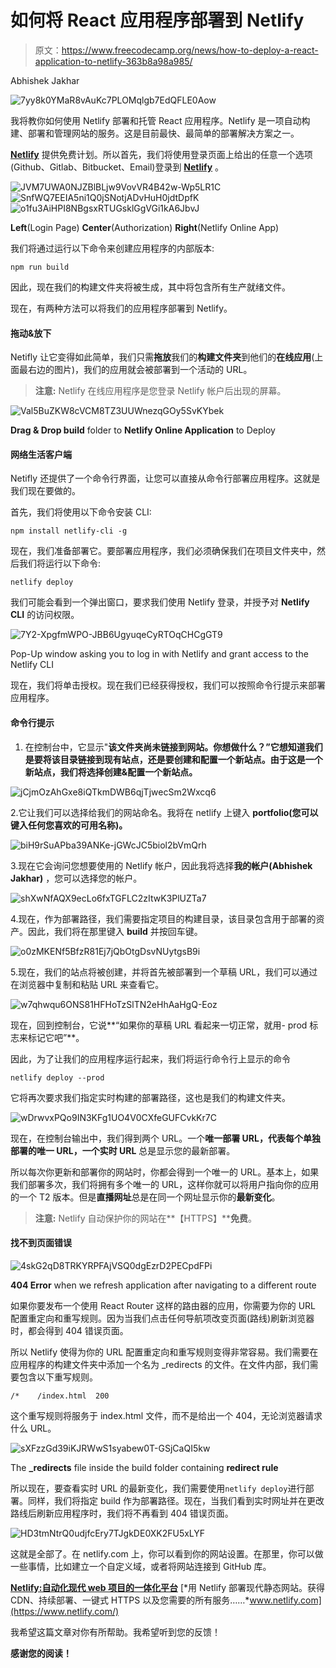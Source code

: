 # 如何将 React 应用程序部署到 Netlify

> 原文：<https://www.freecodecamp.org/news/how-to-deploy-a-react-application-to-netlify-363b8a98a985/>

Abhishek Jakhar

![7yy8k0YMaR8vAuKc7PLOMqlgb7EdQFLE0Aow](img/c645f4bb5c65db49b234c3cae854241c.png)

我将教你如何使用 Netlify 部署和托管 React 应用程序。Netlify 是一项自动构建、部署和管理网站的服务。这是目前最快、最简单的部署解决方案之一。

[**Netlify**](https://www.netlify.com/) 提供免费计划。所以首先，我们将使用登录页面上给出的任意一个选项(Github、Gitlab、Bitbucket、Email)登录到 [**Netlify**](https://www.netlify.com/) 。

![JVM7UWA0NJZBlBLjw9VovVR4B42w-Wp5LR1C](img/59e7e531e75895273010265a6da5d95d.png)![SnfWQ7EEIA5ni1Q0jSNotjADvHuH0jdtDpfK](img/28512d7606cd7d37b001c26098c33c63.png)![o1fu3AiHPI8NBgsxRTUGsklGgVGi1kA6JbvJ](img/ccd94d6893f701876d2eeef3d6a73d80.png)

**Left**(Login Page) **Center**(Authorization) **Right**(Netlify Online App)

我们将通过运行以下命令来创建应用程序的内部版本:

```
npm run build
```

因此，现在我们的构建文件夹将被生成，其中将包含所有生产就绪文件。

现在，有两种方法可以将我们的应用程序部署到 Netlify。

#### **拖动&放下**

Netifly 让它变得如此简单，我们只需**拖放**我们的**构建文件夹**到他们的**在线应用**(上面最右边的图片)，我们的应用就会被部署到一个活动的 URL。

> **注意:** Netlify 在线应用程序是您登录 Netlify 帐户后出现的屏幕。

![Val5BuZKW8cVCM8TZ3UUWnezqGOy5SvKYbek](img/fa65334df1ac675724f6f19b369ed8c9.png)

**Drag & Drop build** folder to **Netlify Online Application** to Deploy

#### 网络生活客户端

Netifly 还提供了一个命令行界面，让您可以直接从命令行部署应用程序。这就是我们现在要做的。

首先，我们将使用以下命令安装 CLI:

```
npm install netlify-cli -g
```

现在，我们准备部署它。要部署应用程序，我们必须确保我们在项目文件夹中，然后我们将运行以下命令:

```
netlify deploy
```

我们可能会看到一个弹出窗口，要求我们使用 Netlify 登录，并授予对 **Netlify CLI** 的访问权限。

![7Y2-XpgfmWPO-JBB6UgyuqeCyRTOqCHCgGT9](img/517f84dc91a6326a2132f89230924c11.png)

Pop-Up window asking you to log in with Netlify and grant access to the Netlify CLI

现在，我们将单击授权。现在我们已经获得授权，我们可以按照命令行提示来部署应用程序。

#### 命令行提示

1.  在控制台中，它显示"**该文件夹尚未链接到网站。你想做什么？”**它想知道我们是要将该目录链接到现有站点，还是要创建和配置一个新站点。由于这是一个新站点，我们将选择**创建&配置一个新站点。**

![jCjmOzAhGxe8iQTkmDWB6qjTjwecSm2Wxcq6](img/b220a7bbb582f44c584478aed0c99856.png)

2.它让我们可以选择给我们的网站命名。我将在 netlify 上键入 **portfolio(您可以键入任何您喜欢的可用名称)。**

![biH9rSuAPba39ANKe-jGWcJC5biol2bVmQrh](img/745c8dbe7c5ff26e24a9a2e9f2e72636.png)

3.现在它会询问您想要使用的 Netlify 帐户，因此我将选择**我的帐户(Abhishek Jakhar)** ，您可以选择您的帐户。

![shXwNfAQX9ecLo6fxTGFLC2zItwK3PlUZTa7](img/f8b6de705ec747148c72add8e34f6de1.png)

4.现在，作为部署路径，我们需要指定项目的构建目录，该目录包含用于部署的资产。因此，我们将在那里键入 **build** 并按回车键。

![o0zMKENf5BfzR81Ej7jQbOtgDsvNUytgsB9i](img/ebb96bc6b33e0a867700ef5b972a672f.png)

5.现在，我们的站点将被创建，并将首先被部署到一个草稿 URL，我们可以通过在浏览器中复制和粘贴 URL 来查看它。

![w7qhwqu6ONS81HFHoTzSlTN2eHhAaHgQ-Eoz](img/4d93cd2be0f47214022de8b0231e691e.png)

现在，回到控制台，它说**“如果你的草稿 URL 看起来一切正常，就用- prod 标志来标记它吧”**。

因此，为了让我们的应用程序运行起来，我们将运行命令行上显示的命令

```
netlify deploy --prod
```

它将再次要求我们指定实时构建的部署路径，这也是我们的构建文件夹。

![wDrwvxPQo9IN3KFg1UO4V0CXfeGUFCvkKr7C](img/1a08f15751c749fb0bdf23b098833b2b.png)

现在，在控制台输出中，我们得到两个 URL。一个**唯一部署 URL，**代表每个单独部署的唯一 URL，一个**实时 URL** 总是显示您的最新部署。

所以每次你更新和部署你的网站时，你都会得到一个唯一的 URL。基本上，如果我们部署多次，我们将拥有多个唯一的 URL，这样你就可以将用户指向你的应用的一个 T2 版本。但是**直播网址**总是在同一个网址显示你的**最新变化**。

> **注意:** Netlify 自动保护你的网站在**【HTTPS】****免费**。

#### 找不到页面错误

![4skG2qD8TRKYRPFAjVSQ0dgEzrD2PECpdFPi](img/d803e9cf9bfceb0e5e390fc113c2b291.png)

**404 Error** when we refresh application after navigating to a different route

如果你要发布一个使用 React Router 这样的路由器的应用，你需要为你的 URL 配置重定向和重写规则。因为当我们点击任何导航项改变页面(路线)刷新浏览器时，都会得到 404 错误页面。

所以 Netlify 使得为你的 URL 配置重定向和重写规则变得非常容易。我们需要在应用程序的构建文件夹中添加一个名为 _redirects 的文件。在文件内部，我们需要包含以下重写规则。

```
/*    /index.html  200
```

这个重写规则将服务于 index.html 文件，而不是给出一个 404，无论浏览器请求什么 URL。

![sXFzzGd39iKJRWwS1syabew0T-GSjCaQI5kw](img/9342f76ec7c11ca49748dbdbf593bf5b.png)

The **_redirects** file inside the build folder containing **redirect rule**

所以现在，要查看实时 URL 的最新变化，我们需要使用`netlify deploy`进行部署。同样，我们将指定 build 作为部署路径。现在，当我们看到实时网址并在更改路线后刷新应用程序时，我们将不再看到 404 错误页面。

![HD3tmNtrQ0udjfcEry7TJgkDE0XK2FU5xLYF](img/205442f986a37aacc97634464a8b9b30.png)

这就是全部了。在 netlify.com 上，你可以看到你的网站设置。在那里，你可以做一些事情，比如建立一个自定义域，或者将网站连接到 GitHub 库。

[**Netlify:自动化现代 web 项目的一体化平台**](https://www.netlify.com/)
[*用 Netlify 部署现代静态网站。获得 CDN、持续部署、一键式 HTTPS 以及您需要的所有服务……*www.netlify.com](https://www.netlify.com/)

我希望这篇文章对你有所帮助。我希望听到您的反馈！

**感谢您的阅读！**